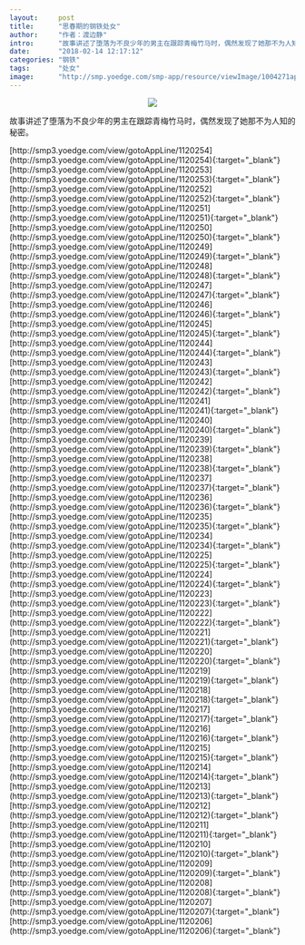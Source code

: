 ```yaml
---
layout:     post
title:      "思春期的钢铁处女"
author:     "作者：渡边静"
intro:      "故事讲述了堕落为不良少年的男主在跟踪青梅竹马时，偶然发现了她那不为人知的秘密。"
date:       "2018-02-14 12:17:12"
categories: "钢铁"
tags:       "处女"
image:      "http://smp.yoedge.com/smp-app/resource/viewImage/1004271appline.png"
---
```

<div style="text-align: center">
<p><img src="http://smp.yoedge.com/smp-app/resource/viewImage/1004271appline.png"/></p>
</div>
<p class="post-meta">
<span>故事讲述了堕落为不良少年的男主在跟踪青梅竹马时，偶然发现了她那不为人知的秘密。</span>
</p>
[http://smp3.yoedge.com/view/gotoAppLine/1120254](http://smp3.yoedge.com/view/gotoAppLine/1120254){:target="_blank"}
[http://smp3.yoedge.com/view/gotoAppLine/1120253](http://smp3.yoedge.com/view/gotoAppLine/1120253){:target="_blank"}
[http://smp3.yoedge.com/view/gotoAppLine/1120252](http://smp3.yoedge.com/view/gotoAppLine/1120252){:target="_blank"}
[http://smp3.yoedge.com/view/gotoAppLine/1120251](http://smp3.yoedge.com/view/gotoAppLine/1120251){:target="_blank"}
[http://smp3.yoedge.com/view/gotoAppLine/1120250](http://smp3.yoedge.com/view/gotoAppLine/1120250){:target="_blank"}
[http://smp3.yoedge.com/view/gotoAppLine/1120249](http://smp3.yoedge.com/view/gotoAppLine/1120249){:target="_blank"}
[http://smp3.yoedge.com/view/gotoAppLine/1120248](http://smp3.yoedge.com/view/gotoAppLine/1120248){:target="_blank"}
[http://smp3.yoedge.com/view/gotoAppLine/1120247](http://smp3.yoedge.com/view/gotoAppLine/1120247){:target="_blank"}
[http://smp3.yoedge.com/view/gotoAppLine/1120246](http://smp3.yoedge.com/view/gotoAppLine/1120246){:target="_blank"}
[http://smp3.yoedge.com/view/gotoAppLine/1120245](http://smp3.yoedge.com/view/gotoAppLine/1120245){:target="_blank"}
[http://smp3.yoedge.com/view/gotoAppLine/1120244](http://smp3.yoedge.com/view/gotoAppLine/1120244){:target="_blank"}
[http://smp3.yoedge.com/view/gotoAppLine/1120243](http://smp3.yoedge.com/view/gotoAppLine/1120243){:target="_blank"}
[http://smp3.yoedge.com/view/gotoAppLine/1120242](http://smp3.yoedge.com/view/gotoAppLine/1120242){:target="_blank"}
[http://smp3.yoedge.com/view/gotoAppLine/1120241](http://smp3.yoedge.com/view/gotoAppLine/1120241){:target="_blank"}
[http://smp3.yoedge.com/view/gotoAppLine/1120240](http://smp3.yoedge.com/view/gotoAppLine/1120240){:target="_blank"}
[http://smp3.yoedge.com/view/gotoAppLine/1120239](http://smp3.yoedge.com/view/gotoAppLine/1120239){:target="_blank"}
[http://smp3.yoedge.com/view/gotoAppLine/1120238](http://smp3.yoedge.com/view/gotoAppLine/1120238){:target="_blank"}
[http://smp3.yoedge.com/view/gotoAppLine/1120237](http://smp3.yoedge.com/view/gotoAppLine/1120237){:target="_blank"}
[http://smp3.yoedge.com/view/gotoAppLine/1120236](http://smp3.yoedge.com/view/gotoAppLine/1120236){:target="_blank"}
[http://smp3.yoedge.com/view/gotoAppLine/1120235](http://smp3.yoedge.com/view/gotoAppLine/1120235){:target="_blank"}
[http://smp3.yoedge.com/view/gotoAppLine/1120234](http://smp3.yoedge.com/view/gotoAppLine/1120234){:target="_blank"}
[http://smp3.yoedge.com/view/gotoAppLine/1120225](http://smp3.yoedge.com/view/gotoAppLine/1120225){:target="_blank"}
[http://smp3.yoedge.com/view/gotoAppLine/1120224](http://smp3.yoedge.com/view/gotoAppLine/1120224){:target="_blank"}
[http://smp3.yoedge.com/view/gotoAppLine/1120223](http://smp3.yoedge.com/view/gotoAppLine/1120223){:target="_blank"}
[http://smp3.yoedge.com/view/gotoAppLine/1120222](http://smp3.yoedge.com/view/gotoAppLine/1120222){:target="_blank"}
[http://smp3.yoedge.com/view/gotoAppLine/1120221](http://smp3.yoedge.com/view/gotoAppLine/1120221){:target="_blank"}
[http://smp3.yoedge.com/view/gotoAppLine/1120220](http://smp3.yoedge.com/view/gotoAppLine/1120220){:target="_blank"}
[http://smp3.yoedge.com/view/gotoAppLine/1120219](http://smp3.yoedge.com/view/gotoAppLine/1120219){:target="_blank"}
[http://smp3.yoedge.com/view/gotoAppLine/1120218](http://smp3.yoedge.com/view/gotoAppLine/1120218){:target="_blank"}
[http://smp3.yoedge.com/view/gotoAppLine/1120217](http://smp3.yoedge.com/view/gotoAppLine/1120217){:target="_blank"}
[http://smp3.yoedge.com/view/gotoAppLine/1120216](http://smp3.yoedge.com/view/gotoAppLine/1120216){:target="_blank"}
[http://smp3.yoedge.com/view/gotoAppLine/1120215](http://smp3.yoedge.com/view/gotoAppLine/1120215){:target="_blank"}
[http://smp3.yoedge.com/view/gotoAppLine/1120214](http://smp3.yoedge.com/view/gotoAppLine/1120214){:target="_blank"}
[http://smp3.yoedge.com/view/gotoAppLine/1120213](http://smp3.yoedge.com/view/gotoAppLine/1120213){:target="_blank"}
[http://smp3.yoedge.com/view/gotoAppLine/1120212](http://smp3.yoedge.com/view/gotoAppLine/1120212){:target="_blank"}
[http://smp3.yoedge.com/view/gotoAppLine/1120211](http://smp3.yoedge.com/view/gotoAppLine/1120211){:target="_blank"}
[http://smp3.yoedge.com/view/gotoAppLine/1120210](http://smp3.yoedge.com/view/gotoAppLine/1120210){:target="_blank"}
[http://smp3.yoedge.com/view/gotoAppLine/1120209](http://smp3.yoedge.com/view/gotoAppLine/1120209){:target="_blank"}
[http://smp3.yoedge.com/view/gotoAppLine/1120208](http://smp3.yoedge.com/view/gotoAppLine/1120208){:target="_blank"}
[http://smp3.yoedge.com/view/gotoAppLine/1120207](http://smp3.yoedge.com/view/gotoAppLine/1120207){:target="_blank"}
[http://smp3.yoedge.com/view/gotoAppLine/1120206](http://smp3.yoedge.com/view/gotoAppLine/1120206){:target="_blank"}


